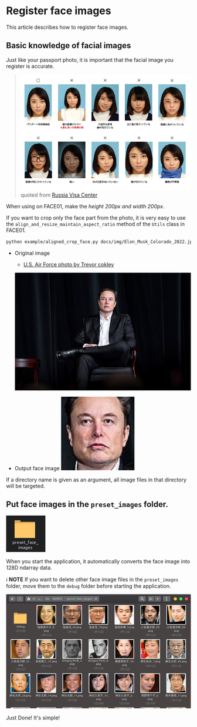 # Register face images

This article describes how to register face images.


## Basic knowledge of facial images
Just like your passport photo, it is important that the facial image you register is accurate.

> ![](img/passport.jpg)
> quoted from [Russia Visa Center](https://visa.d2.r-cms.jp/)

When using on FACE01, make the *height 200px and width 200px*.

If you want to crop only the face part from the photo, it is very easy to use the `align_and_resize_maintain_aspect_ratio` method of the `Utils` class in FACE01.
```bash
python example/aligned_crop_face.py docs/img/Elon_Musk_Colorado_2022.jpg
```
- Original image
  - [U.S. Air Force photo by Trevor cokley](https://commons.wikimedia.org/wiki/File:Elon_Musk_Colorado_2022.jpg)
  
  ![](../docs/img/Elon_Musk_Colorado_2022.jpg)

- Output face image
  ![](../docs/img/Elon_Musk_Colorado_2022.jpg_align_resize.png)

If a directory name is given as an argument, all image files in that directory will be targeted.

## Put face images in the `preset_images` folder.

![](img/preset_face_images.png)

When you start the application, it automatically converts the face image into 128D ndarray data.

ℹ️ **NOTE**
If you want to delete other face image files in the `preset_images` folder, move them to the `debug` folder before starting the application.

![](img/PASTE_IMAGE_2023-01-23-21-30-46.png)

Just Done!
It's simple!